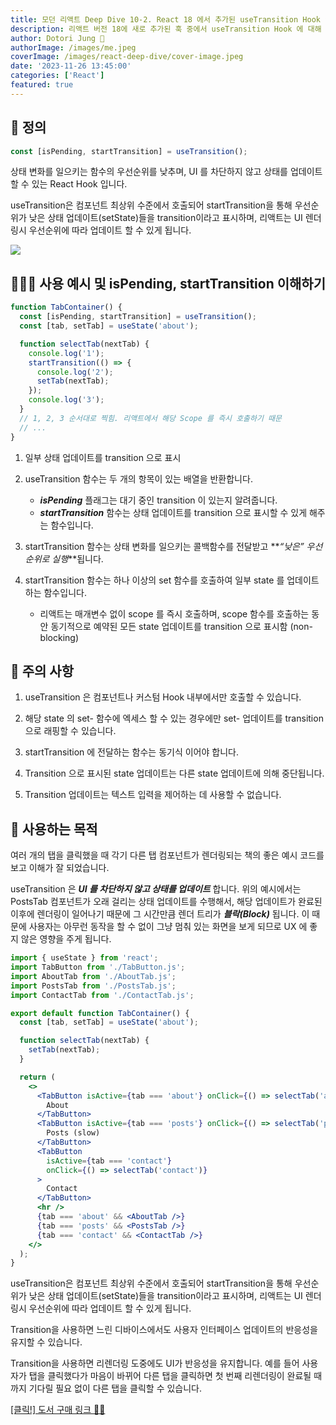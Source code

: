 ```yaml
---
title: 모던 리액트 Deep Dive 10-2. React 18 에서 추가된 useTransition Hook 에 대해 알아봅시다.😆😆😆
description: 리액트 버전 18에 새로 추가된 훅 중에서 useTransition Hook 에 대해 Deep Dive 해 봅니다.
author: Dotori Jung 🌰
authorImage: /images/me.jpeg
coverImage: /images/react-deep-dive/cover-image.jpeg
date: '2023-11-26 13:45:00'
categories: ['React']
featured: true
---
```


## 🌌 정의

```jsx
const [isPending, startTransition] = useTransition();
```

상태 변화를 일으키는 함수의 우선순위를 낮추며, UI 를 차단하지 않고 상태를 업데이트 할 수 있는 React Hook 입니다.

useTransition은 컴포넌트 최상위 수준에서 호출되어 startTransition을 통해 우선순위가 낮은 상태 업데이트(setState)들을 transition이라고 표시하며, 리액트는 UI 렌더링시 우선순위에 따라 업데이트 할 수 있게 됩니다.

![](/images/react-deep-dive/10-2/note-1.jpeg)

## 👩🏼‍🚒 사용 예시 및 isPending, startTransition 이해하기

```jsx
function TabContainer() {
  const [isPending, startTransition] = useTransition();
  const [tab, setTab] = useState('about');

  function selectTab(nextTab) {
    console.log('1');
    startTransition(() => {
      console.log('2');
      setTab(nextTab);
    });
    console.log('3');
  }
  // 1, 2, 3 순서대로 찍힘. 리액트에서 해당 Scope 를 즉시 호출하기 때문
  // ...
}
```

1. 일부 상태 업데이트를 transition 으로 표시
2. useTransition 함수는 두 개의 항목이 있는 배열을 반환합니다.

   - **_isPending_** 플래그는 대기 중인 transition 이 있는지 알려줍니다.
   - **_startTransition_** 함수는 상태 업데이트를 transition 으로 표시할 수 있게 해주는 함수입니다.

3. startTransition 함수는 상태 변화를 일으키는 콜백함수를 전달받고 **_“낮은” 우선 순위로 실행_**됩니다.
4. startTransition 함수는 하나 이상의 set 함수를 호출하여 일부 state 를 업데이트 하는 함수입니다.

   - 리액트는 매개변수 없이 scope 를 즉시 호출하며, scope 함수를 호출하는 동안 동기적으로 예약된 모든 state 업데이트를 transition 으로 표시함 (non-blocking)

## 🚨 주의 사항

1. useTransition 은 컴포넌트나 커스텀 Hook 내부에서만 호출할 수 있습니다.

2. 해당 state 의 set- 함수에 엑세스 할 수 있는 경우에만 set- 업데이트를 transition 으로 래핑할 수 있습니다.

3. startTransition 에 전달하는 함수는 동기식 이어야 합니다.

4. Transition 으로 표시된 state 업데이트는 다른 state 업데이트에 의해 중단됩니다.

5. Transition 업데이트는 텍스트 입력을 제어하는 데 사용할 수 없습니다.

## 🧤 사용하는 목적

여러 개의 탭을 클릭했을 때 각기 다른 탭 컴포넌트가 렌더링되는 책의 좋은 예시 코드를 보고 이해가 잘 되었습니다.

useTransition 은 **_UI 를 차단하지 않고 상태를 업데이트_** 합니다. 위의 예시에서는 PostsTab 컴포넌트가 오래 걸리는 상태 업데이트를 수행해서, 해당 업데이트가 완료된 이후에 렌더링이 일어나기 때문에 그 시간만큼 렌더 트리가 **_블락(Block)_** 됩니다. 이 때문에 사용자는 아무런 동작을 할 수 없이 그냥 멈춰 있는 화면을 보게 되므로 UX 에 좋지 않은 영향을 주게 됩니다.

```jsx
import { useState } from 'react';
import TabButton from './TabButton.js';
import AboutTab from './AboutTab.js';
import PostsTab from './PostsTab.js';
import ContactTab from './ContactTab.js';

export default function TabContainer() {
  const [tab, setTab] = useState('about');

  function selectTab(nextTab) {
    setTab(nextTab);
  }

  return (
    <>
      <TabButton isActive={tab === 'about'} onClick={() => selectTab('about')}>
        About
      </TabButton>
      <TabButton isActive={tab === 'posts'} onClick={() => selectTab('posts')}>
        Posts (slow)
      </TabButton>
      <TabButton
        isActive={tab === 'contact'}
        onClick={() => selectTab('contact')}
      >
        Contact
      </TabButton>
      <hr />
      {tab === 'about' && <AboutTab />}
      {tab === 'posts' && <PostsTab />}
      {tab === 'contact' && <ContactTab />}
    </>
  );
}
```

useTransition은 컴포넌트 최상위 수준에서 호출되어 startTransition을 통해 우선순위가 낮은 상태 업데이트(setState)들을 transition이라고 표시하며, 리액트는 UI 렌더링시 우선순위에 따라 업데이트 할 수 있게 됩니다.

Transition을 사용하면 느린 디바이스에서도 사용자 인터페이스 업데이트의 반응성을 유지할 수 있습니다.

Transition을 사용하면 리렌더링 도중에도 UI가 반응성을 유지합니다. 예를 들어 사용자가 탭을 클릭했다가 마음이 바뀌어 다른 탭을 클릭하면 첫 번째 리렌더링이 완료될 때까지 기다릴 필요 없이 다른 탭을 클릭할 수 있습니다.

[[클릭!] 도서 구매 링크 🧚🏻](https://product.kyobobook.co.kr/detail/S000210725203)

